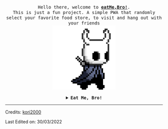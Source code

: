 <p align="center">
  <br>
  <samp>
    Hello there, welcome to <b><a rel="nofollow noopener noreferrer" target="_blank" href="https://emb.rip">eatMe,Bro!</a></b>.
    <br>This is just a fun project. A simple PWA that randomly select your favorite food store, to visit and hang out with your friends<br>

</samp>

  <img src="https://raw.githubusercontent.com/TanZng/TanZng/master/assets/hollor_knight3.gif" width="200"/>

</p>


<details align="center">

<summary> <b> <samp> Eat Me, Bro! </samp></b></summary>
<samp>
 <b><h2 style="color: #fc6203">EAT ME, &nbsp; B R O !</h2> </b>

<img src="https://raw.githubusercontent.com/TanZng/TanZng/master/assets/bonefire.gif" width="200"/>

Current State: ...

<p align="center">
  <a rel="nofollow noopener noreferrer" target="_blank" href="https://www.linkedin.com/in/koraltan-kaynak/">
  <img src="https://raw.githubusercontent.com/TanZng/TanZng/master/assets/linkedin.png" width="30px" alt="LinkedIn"></a>
  &nbsp; 
  &nbsp;
  <a rel="nofollow noopener noreferrer" target="_blank" href="https://twitter.com/KoraltanKaynakv">
  <img src="https://raw.githubusercontent.com/TanZng/TanZng/master/assets/twitter.png" width="30px" alt="Twitter"></a>
  &nbsp; 
  &nbsp;
  <a rel="nofollow noopener noreferrer" target="_blank" href="https://www.youtube.com/channel/UCbBb1mcQ3nG-5B5Md5wJXzw">
  <img src="https://raw.githubusercontent.com/TanZng/TanZng/master/assets/youtube.png" width="30px" alt="YouTube"></a>
</p> 


</samp>
</details>

----
Credits: [kori2000](https://github.com/kori2000)

Last Edited on: 30/03/2022
